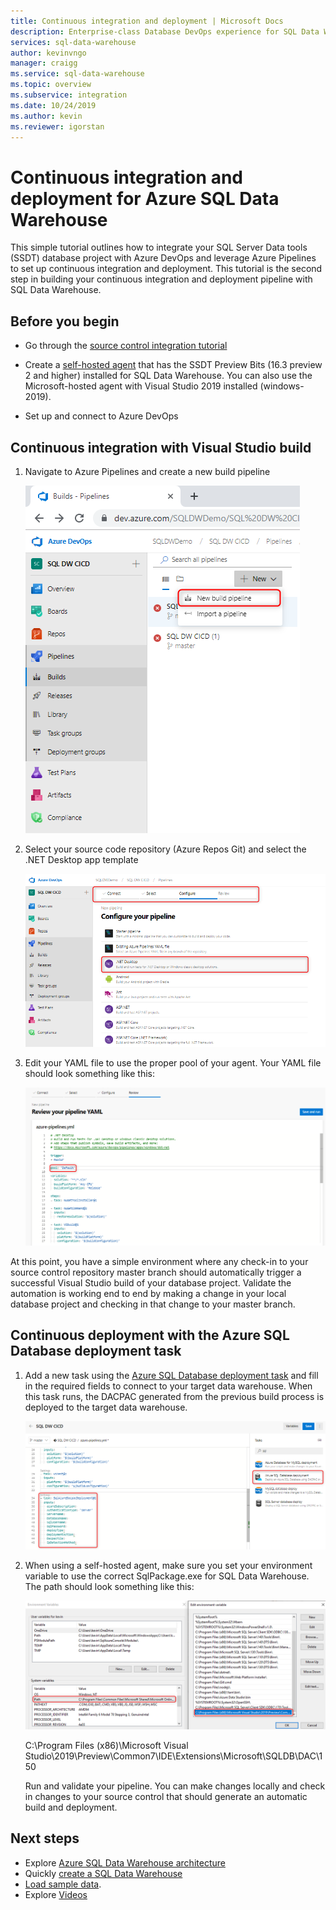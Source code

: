 ```yaml
---
title: Continuous integration and deployment | Microsoft Docs
description: Enterprise-class Database DevOps experience for SQL Data Warehouse with built-in support for continuous integration and deployment using Azure Pipelines.
services: sql-data-warehouse
author: kevinvngo 
manager: craigg
ms.service: sql-data-warehouse
ms.topic: overview
ms.subservice: integration
ms.date: 10/24/2019
ms.author: kevin
ms.reviewer: igorstan
---
```

# Continuous integration and deployment for Azure SQL Data Warehouse

This simple tutorial outlines how to integrate your SQL Server Data tools (SSDT) database project with Azure DevOps and leverage Azure Pipelines to set up continuous integration and deployment. This tutorial is the second step in building your continuous integration and deployment pipeline with SQL Data Warehouse. 

## Before you begin

- Go through the [source control integration tutorial](https://docs.microsoft.com/azure/sql-data-warehouse/sql-data-warehouse-source-control-integration)

- Create a [self-hosted agent](https://docs.microsoft.com/azure/devops/pipelines/agents/agents?view=azure-devops#install) that has the SSDT Preview Bits (16.3 preview 2 and higher) installed for SQL Data Warehouse. You can also use the Microsoft-hosted agent with Visual Studio 2019 installed (windows-2019).

- Set up and connect to Azure DevOps


## Continuous integration with Visual Studio build

1. Navigate to Azure Pipelines and create a new build pipeline

      ![New Pipeline](media/sql-data-warehouse-continuous-integration-and-deployment/1-new-build-pipeline.png "New Pipeline")

2. Select your source code repository (Azure Repos Git) and select the .NET Desktop app template

      ![Pipeline Setup](media/sql-data-warehouse-continuous-integration-and-deployment/2-pipeline-setup.png "Pipeline Setup") 

3. Edit your YAML file to use the proper pool of your agent. Your YAML file should look something like this:

      ![YAML](media/sql-data-warehouse-continuous-integration-and-deployment/3-yaml-file.png "YAML")

At this point, you have a simple environment where any check-in to your source control repository master branch should automatically trigger a successful Visual Studio build of your database project. Validate the automation is working end to end by making a change in your local database project and checking in that change to your master branch.


## Continuous deployment with the Azure SQL Database deployment task

1. Add a new task using the [Azure SQL Database deployment task](https://docs.microsoft.com/azure/devops/pipelines/tasks/deploy/sql-azure-dacpac-deployment?view=azure-devops) and fill in the required fields to connect to your target data warehouse. When this task runs, the DACPAC generated from the previous build process is deployed to the target data warehouse.

      ![Deployment Task](media/sql-data-warehouse-continuous-integration-and-deployment/4-deployment-task.png "Deployment Task")

2. When using a self-hosted agent, make sure you set your environment variable to use the correct SqlPackage.exe for SQL Data Warehouse. The path should look something like this:

      ![Environment Variable](media/sql-data-warehouse-continuous-integration-and-deployment/5-environment-variable-preview.png "Environment Variable")

   C:\Program Files (x86)\Microsoft Visual Studio\2019\Preview\Common7\IDE\Extensions\Microsoft\SQLDB\DAC\150  

   Run and validate your pipeline. You can make changes locally and check in changes to your source control that should generate an automatic build and deployment.

## Next steps

- Explore [Azure SQL Data Warehouse architecture](/azure/sql-data-warehouse/massively-parallel-processing-mpp-architecture)
- Quickly [create a SQL Data Warehouse][create a SQL Data Warehouse]
- [Load sample data][load sample data].
- Explore [Videos](/azure/sql-data-warehouse/sql-data-warehouse-videos)



<!--Image references-->

[1]: ./media/sql-data-warehouse-overview-what-is/dwarchitecture.png

<!--Article references-->
[Create a support ticket]: ./sql-data-warehouse-get-started-create-support-ticket.md
[load sample data]: ./sql-data-warehouse-load-sample-databases.md
[create a SQL Data Warehouse]: ./sql-data-warehouse-get-started-provision.md
[Migration documentation]: ./sql-data-warehouse-overview-migrate.md
[SQL Data Warehouse solution partners]: ./sql-data-warehouse-partner-business-intelligence.md
[Integrated tools overview]: ./sql-data-warehouse-overview-integrate.md
[Backup and restore overview]: ./sql-data-warehouse-restore-database-overview.md
[Azure glossary]: ../azure-glossary-cloud-terminology.md

<!--MSDN references-->

<!--Other Web references-->
[Blogs]: https://azure.microsoft.com/blog/tag/azure-sql-data-warehouse/
[Customer Advisory Team blogs]: https://blogs.msdn.microsoft.com/sqlcat/tag/sql-dw/
[Feature requests]: https://feedback.azure.com/forums/307516-sql-data-warehouse
[MSDN forum]: https://social.msdn.microsoft.com/Forums/azure/home?forum=AzureSQLDataWarehouse
[Stack Overflow forum]: https://stackoverflow.com/questions/tagged/azure-sqldw
[Twitter]: https://twitter.com/hashtag/SQLDW
[Videos]: https://azure.microsoft.com/documentation/videos/index/?services=sql-data-warehouse
[SLA for SQL Data Warehouse]: https://azure.microsoft.com/support/legal/sla/sql-data-warehouse/v1_0/
[Volume Licensing]: https://www.microsoftvolumelicensing.com/DocumentSearch.aspx?Mode=3&DocumentTypeId=37
[Service Level Agreements]: https://azure.microsoft.com/support/legal/sla/
